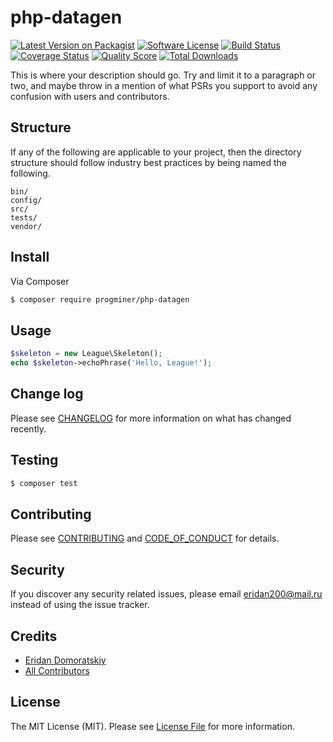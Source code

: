 # php-datagen

[![Latest Version on Packagist][ico-version]][link-packagist]
[![Software License][ico-license]](LICENSE.md)
[![Build Status][ico-travis]][link-travis]
[![Coverage Status][ico-scrutinizer]][link-scrutinizer]
[![Quality Score][ico-code-quality]][link-code-quality]
[![Total Downloads][ico-downloads]][link-downloads]

This is where your description should go. Try and limit it to a paragraph or two, and maybe throw in a mention of what
PSRs you support to avoid any confusion with users and contributors.

## Structure

If any of the following are applicable to your project, then the directory structure should follow industry best practices by being named the following.

```
bin/        
config/
src/
tests/
vendor/
```


## Install

Via Composer

``` bash
$ composer require progminer/php-datagen
```

## Usage

``` php
$skeleton = new League\Skeleton();
echo $skeleton->echoPhrase('Hello, League!');
```

## Change log

Please see [CHANGELOG](CHANGELOG.md) for more information on what has changed recently.

## Testing

``` bash
$ composer test
```

## Contributing

Please see [CONTRIBUTING](CONTRIBUTING.md) and [CODE_OF_CONDUCT](CODE_OF_CONDUCT.md) for details.

## Security

If you discover any security related issues, please email eridan200@mail.ru instead of using the issue tracker.

## Credits

- [Eridan Domoratskiy][link-author]
- [All Contributors][link-contributors]

## License

The MIT License (MIT). Please see [License File](LICENSE.md) for more information.

[ico-version]: https://img.shields.io/packagist/v/progminer/php-datagen.svg?style=flat-square
[ico-license]: https://img.shields.io/badge/license-MIT-brightgreen.svg?style=flat-square
[ico-travis]: https://img.shields.io/travis/progminer/php-datagen/master.svg?style=flat-square
[ico-scrutinizer]: https://img.shields.io/scrutinizer/coverage/g/progminer/php-datagen.svg?style=flat-square
[ico-code-quality]: https://img.shields.io/scrutinizer/g/progminer/php-datagen.svg?style=flat-square
[ico-downloads]: https://img.shields.io/packagist/dt/progminer/php-datagen.svg?style=flat-square

[link-packagist]: https://packagist.org/packages/progminer/php-datagen
[link-travis]: https://travis-ci.org/progminer/php-datagen
[link-scrutinizer]: https://scrutinizer-ci.com/g/progminer/php-datagen/code-structure
[link-code-quality]: https://scrutinizer-ci.com/g/progminer/php-datagen
[link-downloads]: https://packagist.org/packages/progminer/php-datagen
[link-author]: https://github.com/ProgMiner
[link-contributors]: ../../contributors
